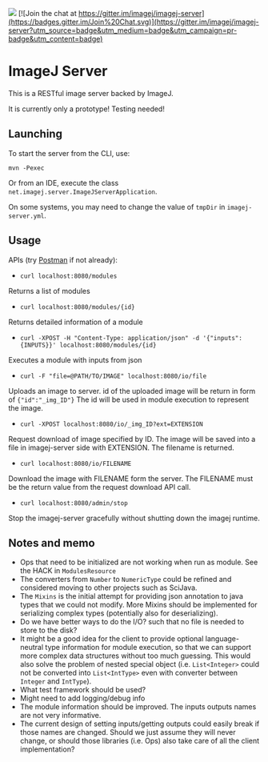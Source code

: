 [![](http://jenkins.imagej.net/job/ImageJ-Server/lastBuild/badge/icon)](http://jenkins.imagej.net/job/ImageJ-Server/)
[![Join the chat at https://gitter.im/imagej/imagej-server](https://badges.gitter.im/Join%20Chat.svg)](https://gitter.im/imagej/imagej-server?utm_source=badge&utm_medium=badge&utm_campaign=pr-badge&utm_content=badge)

# ImageJ Server

This is a RESTful image server backed by ImageJ.

It is currently only a prototype! Testing needed!

## Launching

To start the server from the CLI, use:

```
mvn -Pexec
```

Or from an IDE, execute the class `net.imagej.server.ImageJServerApplication`.

On some systems, you may need to change the value of `tmpDir` in `imagej-server.yml`.

## Usage

APIs (try [Postman](https://www.getpostman.com/) if not already):

- `curl localhost:8080/modules`

 Returns a list of modules

- `curl localhost:8080/modules/{id}`

 Returns detailed information of a module

- `curl -XPOST -H "Content-Type: application/json" -d '{"inputs":{INPUTS}}' localhost:8080/modules/{id}`

 Executes a module with inputs from json

- `curl -F "file=@PATH/TO/IMAGE" localhost:8080/io/file`

 Uploads an image to server. id of the uploaded image will be return in form of `{"id":"_img_ID"}` The id will be used in module execution to represent the image.

- `curl -XPOST localhost:8080/io/_img_ID?ext=EXTENSION`

 Request download of image specified by ID. The image will be saved into a file in imagej-server side with EXTENSION. The filename is returned.

- `curl localhost:8080/io/FILENAME`

 Download the image with FILENAME form the server. The FILENAME must be the return value from the request download API call.

- `curl localhost:8080/admin/stop`

 Stop the imagej-server gracefully without shutting down the imagej runtime.

## Notes and memo

- Ops that need to be initialized are not working when run as module. See the HACK in `ModulesResource`
- The converters from `Number` to `NumericType` could be refined and considered moving to other projects such as SciJava.
- The `Mixins` is the initial attempt for providing json annotation to java types that we could not modify. More Mixins should be implemented for serializing complex types (potentially also for deserializing).
- Do we have better ways to do the I/O? such that no file is needed to store to the disk?
- It might be a good idea for the client to provide optional language-neutral type information for module execution, so that we can support more complex data structures without too much guessing. This would also solve the problem of nested special object (i.e. `List<Integer>` could not be converted into `List<IntType>` even with converter between `Integer` and `IntType`).
- What test framework should be used?
- Might need to add logging/debug info
- The module information should be improved. The inputs outputs names are not very informative.
-  The current design of setting inputs/getting outputs could easily break if those names are changed. Should we just assume they will never change, or should those libraries (i.e. Ops) also take care of all the client implementation?
